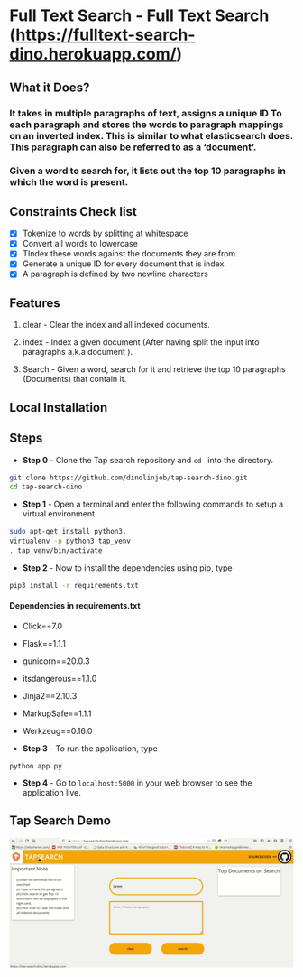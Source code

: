 # Full Text Search  - Full Text Search  (<https://fulltext-search-dino.herokuapp.com/>)
    
## What it Does?

### It takes in multiple paragraphs of text, assigns a unique ID To each paragraph and stores the words to paragraph mappings on an inverted index. This is similar to what elasticsearch does. This paragraph can also be referred to as a ‘document’.

### Given a word to search for, it lists out the top 10 paragraphs in which the word is present.

## Constraints Check list

- [x] Tokenize to words by splitting at whitespace
- [x] Convert all words to lowercase
- [x] TIndex these words against the documents they are from.
- [x] Generate a unique ID for every document that is index.
- [x] A paragraph is defined by two newline characters

## Features

1. clear - Clear the index and all indexed documents.

2. index - Index a given document (After having split the input into paragraphs a.k.a document ).

3. Search - Given a word, search for it and retrieve the top 10 paragraphs (Documents) that contain it.

## Local Installation 

## Steps

* **Step 0** - Clone the Tap search repository and ```cd ``` into the directory.
```sh
git clone https://github.com/dinolinjob/tap-search-dino.git
cd tap-search-dino
```
* **Step 1** - Open a terminal and enter the following commands to setup a virtual environment

```sh
sudo apt-get install python3.
virtualenv -p python3 tap_venv
. tap_venv/bin/activate
```
* **Step 2** - Now to install the dependencies using pip, type

```sh
pip3 install -r requirements.txt
```
#### Dependencies in requirements.txt

* Click==7.0
* Flask==1.1.1
* gunicorn==20.0.3
* itsdangerous==1.1.0
* Jinja2==2.10.3
* MarkupSafe==1.1.1
* Werkzeug==0.16.0

* **Step 3** - To run the application, type

```
python app.py
```
* **Step 4** - Go to `localhost:5000` in your web browser to see the application live.

## Tap Search Demo

![demo](tap.gif)
